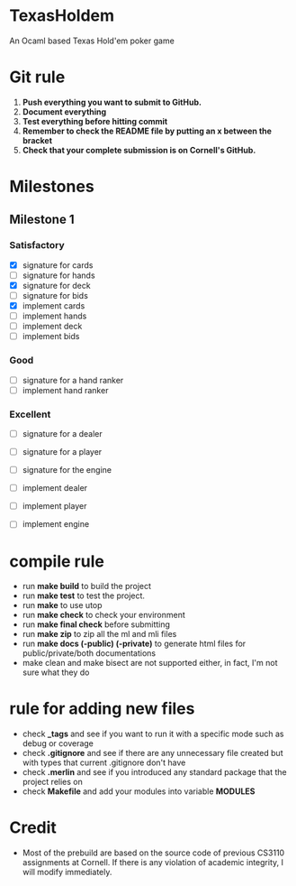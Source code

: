 # TexasHoldem
An Ocaml based Texas Hold'em poker game

# Git rule
1. **Push everything you want to submit to GitHub.**
2. **Document everything**
3. **Test everything before hitting commit**
4. **Remember to check the README file by putting an x between the bracket**
5. **Check that your complete submission is on Cornell's GitHub.**


# Milestones

## Milestone 1

### Satisfactory 
- [x] signature for cards
- [ ] signature for hands
- [x] signature for deck
- [ ] signature for bids 
- [x] implement cards
- [ ] implement hands
- [ ] implement deck
- [ ] implement bids
### Good 
- [ ] signature for a hand ranker
- [ ] implement hand ranker
### Excellent
- [ ] signature for a dealer
- [ ] signature for a player
- [ ] signature for the engine
- [ ] implement dealer
- [ ] implement player
- [ ] implement engine


# compile rule
- run **make build** to build the project
- run **make test** to test the project.
- run **make** to use utop
- run **make check** to check your environment
- run **make final check** before submitting
- run **make zip** to zip all the ml and mli files
- run **make docs (-public) (-private)** to generate html files for public/private/both documentations
- make clean and make bisect are not supported either, in fact, I'm not sure what they do

# rule for adding new files
- check **_tags** and see if you want to run it with a specific mode such as debug or coverage
- check **.gitignore** and see if there are any unnecessary file created but with types that current .gitignore don't have
- check **.merlin** and see if you introduced any standard package that the project relies on
- check **Makefile** and add your modules into variable **MODULES** 



# Credit
- Most of the prebuild are based on the source code of previous CS3110 assignments at Cornell. If there is any violation of academic integrity, I will modify immediately.